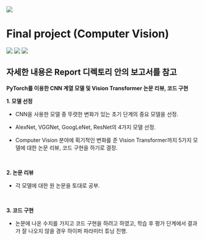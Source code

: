 <img src="https://capsule-render.vercel.app/api?type=waving&color=auto&height=200&section=header&text=FinalProject&fontSize=90" />

# Final project (Computer Vision)

<img src="https://img.shields.io/badge/Python-3776AB?style=flat&logo=Python&logoColor=white"/> <img src="https://img.shields.io/badge/Jupyter-F37626?style=flat&logo=Jupyter&logoColor=white"/> <img src="https://img.shields.io/badge/Pytorch-EE4C2C?style=flat&logo=Pytorch&logoColor=white"/>

**자세한 내용은 Report 디렉토리 안의 보고서를 참고**
---

**PyTorch를 이용한 CNN 계열 모델 및 Vision Transformer 논문 리뷰, 코드 구현**

**1. 모델 선정**
 
 + CNN을 사용한 모델 중 뚜렷한 변화가 있는 초기 단계의 중요 모델을 선정.
 
 + AlexNet, VGGNet, GoogLeNet, ResNet의 4가지 모델 선정.
 
 + Computer Vision 분야에 획기적인 변화를 준 Vision Transformer까지 5가지 모델에 대한 논문 리뷰, 코드 구현을 하기로 결정.
 
<br>

**2. 논문 리뷰**

 + 각 모델에 대한 원 논문을 토대로 공부.

<br>
 
**3. 코드 구현**

 + 논문에 나온 수치를 가지고 코드 구현을 하려고 하였고, 학습 후 평가 단계에서 결과가 잘 나오지 않을 경우 하이퍼 파라미터 튜닝 진행.
